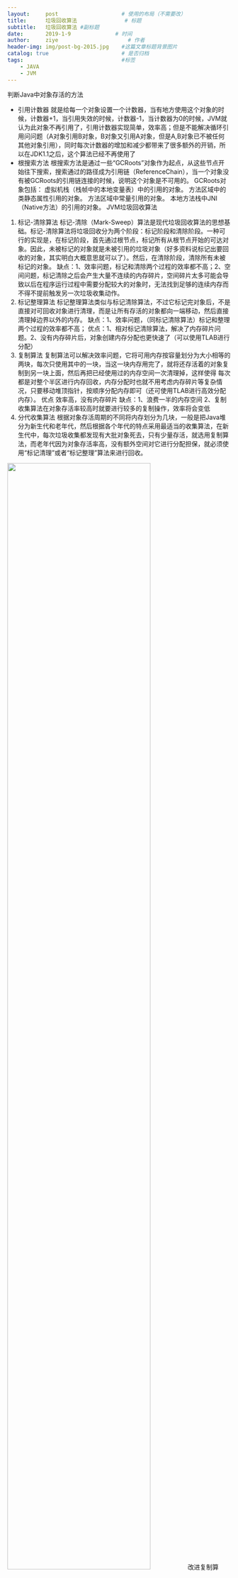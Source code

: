 ```yaml
---
layout:     post                    # 使用的布局（不需要改）
title:      垃圾回收算法               # 标题 
subtitle:   垃圾回收算法 #副标题
date:       2019-1-9              # 时间
author:     ziye                      # 作者
header-img: img/post-bg-2015.jpg    #这篇文章标题背景图片
catalog: true                       # 是否归档
tags:                               #标签
    - JAVA
    - JVM
---
```

判断Java中对象存活的方法
- 引用计数器
就是给每一个对象设置一个计数器，当有地方使用这个对象的时候，计数器+1，当引用失效的时候，计数器-1，当计数器为0的时候，JVM就认为此对象不再引用了，引用计数器实现简单，效率高；但是不能解决循环引用问问题（A对象引用B对象，B对象又引用A对象，但是A,B对象已不被任何其他对象引用），同时每次计数器的增加和减少都带来了很多额外的开销，所以在JDK1.1之后，这个算法已经不再使用了
- 根搜索方法
根搜索方法是通过一些“GCRoots”对象作为起点，从这些节点开始往下搜索，搜索通过的路径成为引用链（ReferenceChain），当一个对象没有被GCRoots的引用链连接的时候，说明这个对象是不可用的。
GCRoots对象包括：
虚拟机栈（栈帧中的本地变量表）中的引用的对象。
方法区域中的类静态属性引用的对象。
方法区域中常量引用的对象。
本地方法栈中JNI（Native方法）的引用的对象。
JVM垃圾回收算法
1. 标记-清除算法
标记-清除（Mark-Sweep）算法是现代垃圾回收算法的思想基础。标记-清除算法将垃圾回收分为两个阶段：标记阶段和清除阶段。一种可行的实现是，在标记阶段，首先通过根节点，标记所有从根节点开始的可达对象。因此，未被标记的对象就是未被引用的垃圾对象（好多资料说标记出要回收的对象，其实明白大概意思就可以了）。然后，在清除阶段，清除所有未被标记的对象。
缺点：1、效率问题，标记和清除两个过程的效率都不高；2、空间问题，标记清除之后会产生大量不连续的内存碎片，空间碎片太多可能会导致以后在程序运行过程中需要分配较大的对象时，无法找到足够的连续内存而不得不提前触发另一次垃圾收集动作。
2. 标记整理算法
标记整理算法类似与标记清除算法，不过它标记完对象后，不是直接对可回收对象进行清理，而是让所有存活的对象都向一端移动，然后直接清理掉边界以外的内存。
缺点：1、效率问题，（同标记清除算法）标记和整理两个过程的效率都不高；
优点：1、相对标记清除算法，解决了内存碎片问题。2、没有内存碎片后，对象创建内存分配也更快速了（可以使用TLAB进行分配）
3. 复制算法
复制算法可以解决效率问题，它将可用内存按容量划分为大小相等的两块，每次只使用其中的一块，当这一块内存用完了，就将还存活着的对象复制到另一块上面，然后再把已经使用过的内存空间一次清理掉，这样使得		  每次都是对整个半区进行内存回收，内存分配时也就不用考虑内存碎片等复杂情况，只要移动堆顶指针，按顺序分配内存即可（还可使用TLAB进行高效分配内存）。
优点 效率高，没有内存碎片
缺点：1、浪费一半的内存空间 2、复制收集算法在对象存活率较高时就要进行较多的复制操作，效率将会变低
4. 分代收集算法
根据对象存活周期的不同将内存划分为几块，一般是把Java堆分为新生代和老年代，然后根据各个年代的特点采用最适当的收集算法，在新生代中，每次垃圾收集都发现有大批对象死去，只有少量存活，就选用复制算法，而老年代因为对象存活率高，没有额外空间对它进行分配担保，就必须使用“标记清理”或者“标记整理”算法来进行回收。
<img src="/img/clipboard.jpg" width="80%" height="80%" />
改进复制算法：
现在的商业虚拟机都采用这种收集算法来回收新生代，IBM公司的专门研究表明，新生代中的对象98%是“朝生夕死”的，所以并不需要按照1:1的比例来划分内存空间，而是将内存分为一块较大的Eden空间和两块较小的Survivor空间，每次使用Eden和其中一块Survivor 。当回收时，将Eden和Survivor中还存活着的对象一次性地复制到另外一块Survivor空间上，最后清理掉Eden和刚才用过的Survivor空间。
HotSpot虚拟机默认Eden和Survivor的大小比例是8:1，也就是每次新生代中可用内存空间为整个新生代容量的90%（80%+10%），只有10%的内存会被“浪费”。当然，98%的对象可回收只是一般场景下的数据，我们没有办法保证每次回收都只有不多于10%的对象存活，当Survivor空间不够用时，需要依赖其他内存（这里指老年代）进行分配担保（Handle Promotion）。
